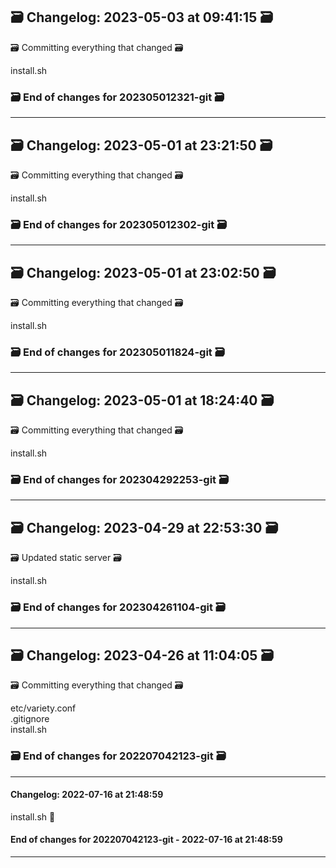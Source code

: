 ## 🗃️ Changelog: 2023-05-03 at 09:41:15 🗃️  

🗃️ Committing everything that changed 🗃️  
  
  
install.sh  


### 🗃️ End of changes for 202305012321-git 🗃️  

----  
## 🗃️ Changelog: 2023-05-01 at 23:21:50 🗃️  

🗃️ Committing everything that changed 🗃️  
  
  
install.sh  


### 🗃️ End of changes for 202305012302-git 🗃️  

----  
## 🗃️ Changelog: 2023-05-01 at 23:02:50 🗃️  

🗃️ Committing everything that changed 🗃️  
  
  
install.sh  


### 🗃️ End of changes for 202305011824-git 🗃️  

----  
## 🗃️ Changelog: 2023-05-01 at 18:24:40 🗃️  

🗃️ Committing everything that changed 🗃️  
  
  
install.sh  


### 🗃️ End of changes for 202304292253-git 🗃️  

----  
## 🗃️ Changelog: 2023-04-29 at 22:53:30 🗃️  

🗃️ Updated static server 🗃️  
  
  
install.sh  


### 🗃️ End of changes for 202304261104-git 🗃️  

----  
## 🗃️ Changelog: 2023-04-26 at 11:04:05 🗃️  

🗃️ Committing everything that changed 🗃️  
  
  
etc/variety.conf  
.gitignore  
install.sh  


### 🗃️ End of changes for 202207042123-git 🗃️  

----  
#### Changelog: 2022-07-16 at 21:48:59  
  
install.sh      🚀  
  
#### End of changes for 202207042123-git - 2022-07-16 at 21:48:59  
  
----  
  
